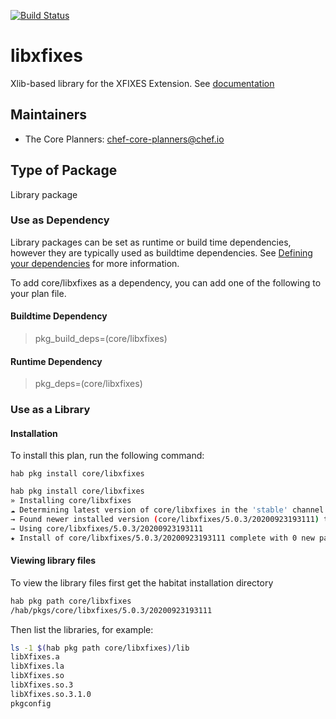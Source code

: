 [![Build Status](https://dev.azure.com/chefcorp-partnerengineering/Chef%20Base%20Plans/_apis/build/status/chef-base-plans.libxfixes?branchName=master)](https://dev.azure.com/chefcorp-partnerengineering/Chef%20Base%20Plans/_build/latest?definitionId=266&branchName=master)

# libxfixes

Xlib-based library for the XFIXES Extension.  See [documentation](https://gitlab.freedesktop.org/xorg/lib/libxfixes)

## Maintainers

* The Core Planners: <chef-core-planners@chef.io>

## Type of Package

Library package

### Use as Dependency

Library packages can be set as runtime or build time dependencies, however they are typically used as buildtime dependencies. See [Defining your dependencies](https://www.habitat.sh/docs/developing-packages/developing-packages/#sts=Define%20Your%20Dependencies) for more information.

To add core/libxfixes as a dependency, you can add one of the following to your plan file.

#### Buildtime Dependency

> pkg_build_deps=(core/libxfixes)

#### Runtime Dependency

> pkg_deps=(core/libxfixes)

### Use as a Library

#### Installation

To install this plan, run the following command:

``hab pkg install core/libxfixes``

```bash
hab pkg install core/libxfixes
» Installing core/libxfixes
☁ Determining latest version of core/libxfixes in the 'stable' channel
→ Found newer installed version (core/libxfixes/5.0.3/20200923193111) than remote version (core/libxfixes/5.0.3/20200404222237)
→ Using core/libxfixes/5.0.3/20200923193111
★ Install of core/libxfixes/5.0.3/20200923193111 complete with 0 new packages installed.
```

#### Viewing library files

To view the library files first get the habitat installation directory

```bash
hab pkg path core/libxfixes
/hab/pkgs/core/libxfixes/5.0.3/20200923193111
```

Then list the libraries, for example:

```bash
ls -1 $(hab pkg path core/libxfixes)/lib
libXfixes.a
libXfixes.la
libXfixes.so
libXfixes.so.3
libXfixes.so.3.1.0
pkgconfig
```
